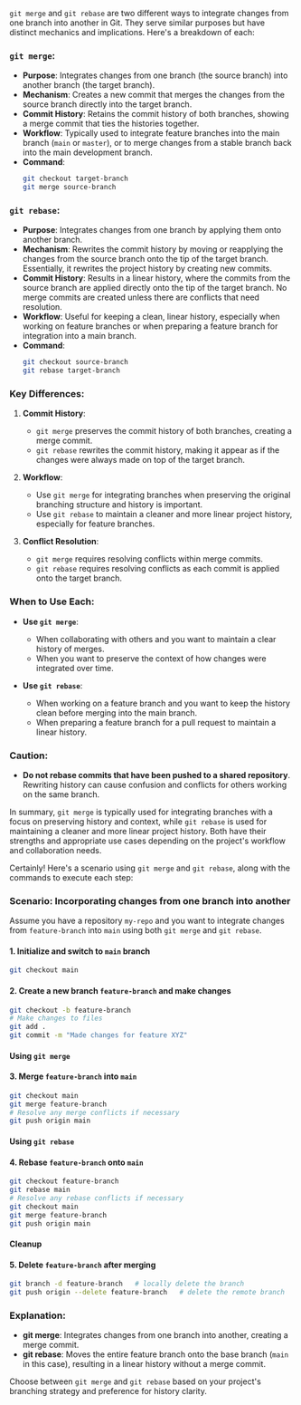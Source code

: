`git merge` and `git rebase` are two different ways to integrate changes from one branch into another in Git. They serve similar purposes but have distinct mechanics and implications. Here's a breakdown of each:

### `git merge`:

- **Purpose**: Integrates changes from one branch (the source branch) into another branch (the target branch).
- **Mechanism**: Creates a new commit that merges the changes from the source branch directly into the target branch.
- **Commit History**: Retains the commit history of both branches, showing a merge commit that ties the histories together.
- **Workflow**: Typically used to integrate feature branches into the main branch (`main` or `master`), or to merge changes from a stable branch back into the main development branch.
- **Command**:
  ```bash
  git checkout target-branch
  git merge source-branch
  ```

### `git rebase`:

- **Purpose**: Integrates changes from one branch by applying them onto another branch.
- **Mechanism**: Rewrites the commit history by moving or reapplying the changes from the source branch onto the tip of the target branch. Essentially, it rewrites the project history by creating new commits.
- **Commit History**: Results in a linear history, where the commits from the source branch are applied directly onto the tip of the target branch. No merge commits are created unless there are conflicts that need resolution.
- **Workflow**: Useful for keeping a clean, linear history, especially when working on feature branches or when preparing a feature branch for integration into a main branch.
- **Command**:
  ```bash
  git checkout source-branch
  git rebase target-branch
  ```

### Key Differences:

1. **Commit History**:
    - `git merge` preserves the commit history of both branches, creating a merge commit.
    - `git rebase` rewrites the commit history, making it appear as if the changes were always made on top of the target branch.

2. **Workflow**:
    - Use `git merge` for integrating branches when preserving the original branching structure and history is important.
    - Use `git rebase` to maintain a cleaner and more linear project history, especially for feature branches.

3. **Conflict Resolution**:
    - `git merge` requires resolving conflicts within merge commits.
    - `git rebase` requires resolving conflicts as each commit is applied onto the target branch.

### When to Use Each:

- **Use `git merge`**:
    - When collaborating with others and you want to maintain a clear history of merges.
    - When you want to preserve the context of how changes were integrated over time.

- **Use `git rebase`**:
    - When working on a feature branch and you want to keep the history clean before merging into the main branch.
    - When preparing a feature branch for a pull request to maintain a linear history.

### Caution:

- **Do not rebase commits that have been pushed to a shared repository**. Rewriting history can cause confusion and conflicts for others working on the same branch.

In summary, `git merge` is typically used for integrating branches with a focus on preserving history and context, while `git rebase` is used for maintaining a cleaner and more linear project history. Both have their strengths and appropriate use cases depending on the project's workflow and collaboration needs.




Certainly! Here's a scenario using `git merge` and `git rebase`, along with the commands to execute each step:

### Scenario: Incorporating changes from one branch into another

Assume you have a repository `my-repo` and you want to integrate changes from `feature-branch` into `main` using both `git merge` and `git rebase`.

#### 1. Initialize and switch to `main` branch
```bash
git checkout main
```

#### 2. Create a new branch `feature-branch` and make changes
```bash
git checkout -b feature-branch
# Make changes to files
git add .
git commit -m "Made changes for feature XYZ"
```

#### Using `git merge`

#### 3. Merge `feature-branch` into `main`
```bash
git checkout main
git merge feature-branch
# Resolve any merge conflicts if necessary
git push origin main
```

#### Using `git rebase`

#### 4. Rebase `feature-branch` onto `main`
```bash
git checkout feature-branch
git rebase main
# Resolve any rebase conflicts if necessary
git checkout main
git merge feature-branch
git push origin main
```

#### Cleanup

#### 5. Delete `feature-branch` after merging
```bash
git branch -d feature-branch   # locally delete the branch
git push origin --delete feature-branch   # delete the remote branch
```

### Explanation:
- **git merge**: Integrates changes from one branch into another, creating a merge commit.
- **git rebase**: Moves the entire feature branch onto the base branch (`main` in this case), resulting in a linear history without a merge commit.

Choose between `git merge` and `git rebase` based on your project's branching strategy and preference for history clarity.